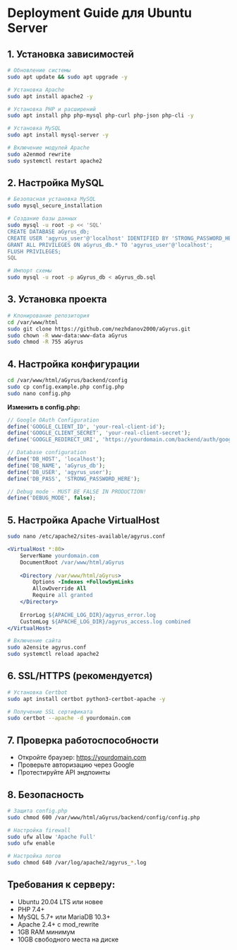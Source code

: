 # Deployment Guide для Ubuntu Server

## 1. Установка зависимостей

```bash
# Обновление системы
sudo apt update && sudo apt upgrade -y

# Установка Apache
sudo apt install apache2 -y

# Установка PHP и расширений
sudo apt install php php-mysql php-curl php-json php-cli -y

# Установка MySQL
sudo apt install mysql-server -y

# Включение модулей Apache
sudo a2enmod rewrite
sudo systemctl restart apache2
```

## 2. Настройка MySQL

```bash
# Безопасная установка MySQL
sudo mysql_secure_installation

# Создание базы данных
sudo mysql -u root -p << 'SQL'
CREATE DATABASE aGyrus_db;
CREATE USER 'agyrus_user'@'localhost' IDENTIFIED BY 'STRONG_PASSWORD_HERE';
GRANT ALL PRIVILEGES ON aGyrus_db.* TO 'agyrus_user'@'localhost';
FLUSH PRIVILEGES;
SQL

# Импорт схемы
sudo mysql -u root -p aGyrus_db < aGyrus_db.sql
```

## 3. Установка проекта

```bash
# Клонирование репозитория
cd /var/www/html
sudo git clone https://github.com/nezhdanov2000/aGyrus.git
sudo chown -R www-data:www-data aGyrus
sudo chmod -R 755 aGyrus
```

## 4. Настройка конфигурации

```bash
cd /var/www/html/aGyrus/backend/config
sudo cp config.example.php config.php
sudo nano config.php
```

**Изменить в config.php:**
```php
// Google OAuth Configuration
define('GOOGLE_CLIENT_ID', 'your-real-client-id');
define('GOOGLE_CLIENT_SECRET', 'your-real-client-secret');
define('GOOGLE_REDIRECT_URI', 'https://yourdomain.com/backend/auth/google/callback.php');

// Database configuration
define('DB_HOST', 'localhost');
define('DB_NAME', 'aGyrus_db');
define('DB_USER', 'agyrus_user');
define('DB_PASS', 'STRONG_PASSWORD_HERE');

// Debug mode - MUST BE FALSE IN PRODUCTION!
define('DEBUG_MODE', false);
```

## 5. Настройка Apache VirtualHost

```bash
sudo nano /etc/apache2/sites-available/agyrus.conf
```

```apache
<VirtualHost *:80>
    ServerName yourdomain.com
    DocumentRoot /var/www/html/aGyrus
    
    <Directory /var/www/html/aGyrus>
        Options -Indexes +FollowSymLinks
        AllowOverride All
        Require all granted
    </Directory>
    
    ErrorLog ${APACHE_LOG_DIR}/agyrus_error.log
    CustomLog ${APACHE_LOG_DIR}/agyrus_access.log combined
</VirtualHost>
```

```bash
# Включение сайта
sudo a2ensite agyrus.conf
sudo systemctl reload apache2
```

## 6. SSL/HTTPS (рекомендуется)

```bash
# Установка Certbot
sudo apt install certbot python3-certbot-apache -y

# Получение SSL сертификата
sudo certbot --apache -d yourdomain.com
```

## 7. Проверка работоспособности

- Откройте браузер: https://yourdomain.com
- Проверьте авторизацию через Google
- Протестируйте API эндпоинты

## 8. Безопасность

```bash
# Защита config.php
sudo chmod 600 /var/www/html/aGyrus/backend/config/config.php

# Настройка firewall
sudo ufw allow 'Apache Full'
sudo ufw enable

# Настройка логов
sudo chmod 640 /var/log/apache2/agyrus_*.log
```

## Требования к серверу:
- Ubuntu 20.04 LTS или новее
- PHP 7.4+
- MySQL 5.7+ или MariaDB 10.3+
- Apache 2.4+ с mod_rewrite
- 1GB RAM минимум
- 10GB свободного места на диске
